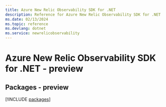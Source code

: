 ```yaml
---
title: Azure New Relic Observability SDK for .NET
description: Reference for Azure New Relic Observability SDK for .NET
ms.date: 02/13/2024
ms.topic: reference
ms.devlang: dotnet
ms.service: newrelicobservability
---
```

# Azure New Relic Observability SDK for .NET - preview
## Packages - preview
[!INCLUDE [packages](new-relic-observability-index.md)]